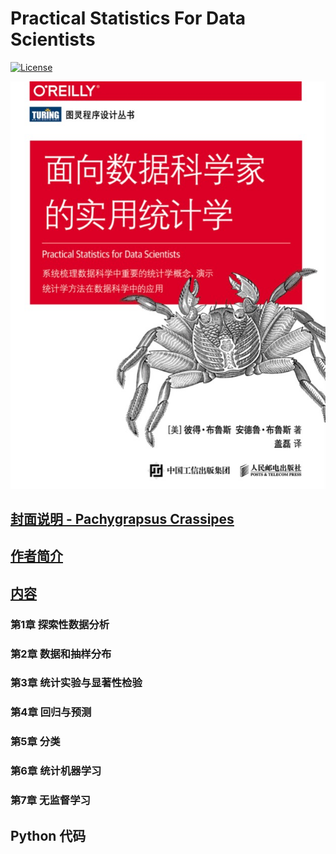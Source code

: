 # Practical Statistics For Data Scientists

[![License](https://img.shields.io/badge/license-Apache%202-4EB1BA.svg)](https://www.apache.org/licenses/LICENSE-2.0.html)

![](_pic/pachygrapsus-crassipes-cover.png)  


## [封面说明 - Pachygrapsus Crassipes ](pachygrapsus-crassipes.md)  

## [作者简介](author.md)

## [内容](content/)

### 第1章 探索性数据分析
### 第2章 数据和抽样分布
### 第3章 统计实验与显著性检验
### 第4章 回归与预测
### 第5章 分类
### 第6章 统计机器学习
### 第7章 无监督学习  

## Python 代码

